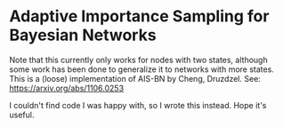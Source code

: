 # Adaptive Importance Sampling for Bayesian Networks

Note that this currently only works for nodes with two states, although
some work has been done to generalize it to networks with more states.
This is a (loose) implementation of AIS-BN by Cheng, Druzdzel.
See: https://arxiv.org/abs/1106.0253

I couldn't find code I was happy with, so I wrote this instead. 
Hope it's useful.
